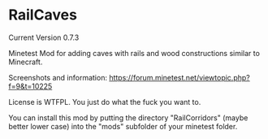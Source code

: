 RailCaves
=========
Current Version 0.7.3

Minetest Mod for adding caves with rails and wood constructions similar to Minecraft.

Screenshots and information:
https://forum.minetest.net/viewtopic.php?f=9&t=10225

License is WTFPL. You just do what the fuck you want to.

You can install this mod by putting the directory "RailCorridors" (maybe better lower case) into the "mods" subfolder of your minetest folder.
